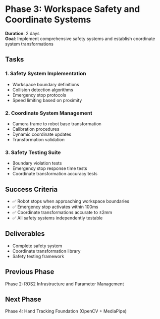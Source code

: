 # Phase 3: Workspace Safety and Coordinate Systems
**Duration**: 2 days  
**Goal**: Implement comprehensive safety systems and establish coordinate system transformations

## Tasks

### 1. Safety System Implementation
- Workspace boundary definitions
- Collision detection algorithms
- Emergency stop protocols
- Speed limiting based on proximity

### 2. Coordinate System Management
- Camera frame to robot base transformation
- Calibration procedures
- Dynamic coordinate updates
- Transformation validation

### 3. Safety Testing Suite
- Boundary violation tests
- Emergency stop response time tests
- Coordinate transformation accuracy tests

## Success Criteria
- ✅ Robot stops when approaching workspace boundaries
- ✅ Emergency stop activates within 100ms
- ✅ Coordinate transformations accurate to ±2mm
- ✅ All safety systems independently testable

## Deliverables
- Complete safety system
- Coordinate transformation library
- Safety testing framework

## Previous Phase
Phase 2: ROS2 Infrastructure and Parameter Management

## Next Phase
Phase 4: Hand Tracking Foundation (OpenCV + MediaPipe)
